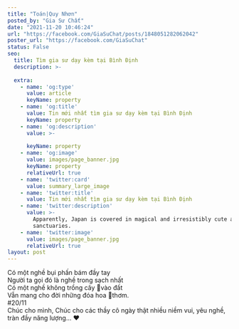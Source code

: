 ```yaml
---
title: "Toán|Quy Nhơn"
posted_by: "Gia Sư Chất"
date: "2021-11-20 10:46:24"
url: "https://facebook.com/GiaSuChat/posts/1848051282062042"
poster_url: "https://facebook.com/GiaSuChat"
status: False
seo:
  title: Tìm gia sư dạy kèm tại Bình Định
  description: >-
    
  extra:
    - name: 'og:type'
      value: article
      keyName: property
    - name: 'og:title'
      value: Tin mới nhất tìm gia sư dạy kèm tại Bình Định
      keyName: property
    - name: 'og:description'
      value: >-
        
      keyName: property
    - name: 'og:image'
      value: images/page_banner.jpg
      keyName: property
      relativeUrl: true
    - name: 'twitter:card'
      value: summary_large_image
    - name: 'twitter:title'
      value: Tin mới nhất tìm gia sư dạy kèm tại Bình Định
    - name: 'twitter:description'
      value: >-
        Apparently, Japan is covered in magical and irresistibly cute animal
        sanctuaries.
    - name: 'twitter:image'
      value: images/page_banner.jpg
      relativeUrl: true
layout: post
---
```

Có một nghề bụi phấn bám đầy tay<br>Người ta gọi đó là nghề trong sạch nhất<br>Có một nghề không trồng cây 🌳vào đất<br>Vẫn mang cho đời những đóa hoa 🌹thơm.<br>#20/11<br>Chúc cho mình, Chúc cho các thầy cô ngày thật nhiều niềm vui, yêu nghề, tràn đầy năng lượng... ❤️
